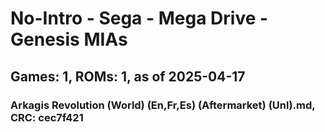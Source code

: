 # No-Intro - Sega - Mega Drive - Genesis MIAs
## Games: 1, ROMs: 1, as of 2025-04-17

### Arkagis Revolution (World) (En,Fr,Es) (Aftermarket) (Unl).md, CRC: cec7f421
